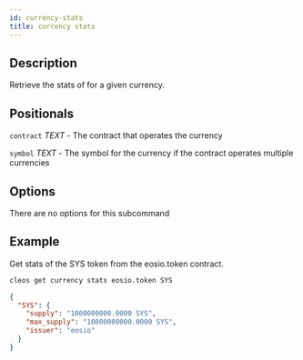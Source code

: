 ```yaml
---
id: currency-stats
title: currency stats
---
```


## Description
Retrieve the stats of for a given currency.

## Positionals
`contract` _TEXT_  - The contract that operates the currency

`symbol` _TEXT_ - The symbol for the currency if the contract operates multiple currencies

## Options
There are no options for this subcommand

## Example
Get stats of the SYS token from the eosio.token contract. 

```sh
cleos get currency stats eosio.token SYS
```
```json
{
  "SYS": {
    "supply": "1000000000.0000 SYS",
    "max_supply": "10000000000.0000 SYS",
    "issuer": "eosio"
  }
}
```
